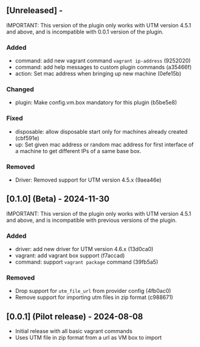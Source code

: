 ## [Unreleased] - 

IMPORTANT: This version of the plugin only works with UTM version 4.5.1 and above, and is incompatible with 0.0.1 version of the plugin.

### Added

- command: add new vagrant command `vagrant ip-address` (9252020)
- command: add help messages to custom plugin commands (a35466f)
- action: Set mac address when bringing up new machine (0efe15b) 

### Changed

- plugin: Make config.vm.box mandatory for this plugin (b5be5e8)

### Fixed

- disposable: allow disposable start only for machines already created (cbf591e)
- up: Set given mac address or random mac address for first interface of a machine to get different IPs of a same base box. 

### Removed

- Driver: Removed support for UTM version 4.5.x (9aea46e)

## [0.1.0] (Beta) - 2024-11-30

IMPORTANT: This version of the plugin only works with UTM version 4.5.1 and above, and is incompatible with previous versions of the plugin.

### Added

- driver: add new driver for UTM version 4.6.x (13d0ca0)
- vagrant: add vagrant box support (f7accad)
- command: support `vagrant package` command (39fb5a5)


### Removed

- Drop support for `utm_file_url` from provider config (4fb0ac0)
- Remove support for importing utm files in zip format (c988671)



## [0.0.1] (Pilot release) - 2024-08-08 

* Initial release with all basic vagrant commands
* Uses UTM file in zip format from a url as VM box to import